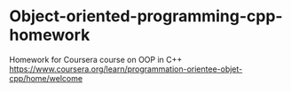 # Object-oriented-programming-cpp-homework
Homework for Coursera course on OOP in C++ 
https://www.coursera.org/learn/programmation-orientee-objet-cpp/home/welcome
